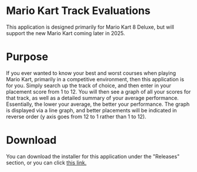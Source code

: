 # Mario Kart Track Evaluations
This application is designed primarily for Mario Kart 8 Deluxe, but will support the new Mario Kart coming later in 2025.

# Purpose
If you ever wanted to know your best and worst courses when playing Mario Kart, primarily in a competitive environment, then this application is for you.  Simply search up the track of choice, and then enter in your placement score from 1 to 12.  You will then see a graph of all your scores for that track, as well as a detailed summary of your average performance.  Essentially, the lower your average, the better your performance.  The graph is displayed via a line graph, and better placements will be indicated in reverse order (y axis goes from 12 to 1 rather than 1 to 12).

# Download
You can download the installer for this application under the "Releases" section, or you can click [this link.](https://github.com/BaoPun/MarioKart-TrackEvaluations/releases/tag/MK8D-1.4)
